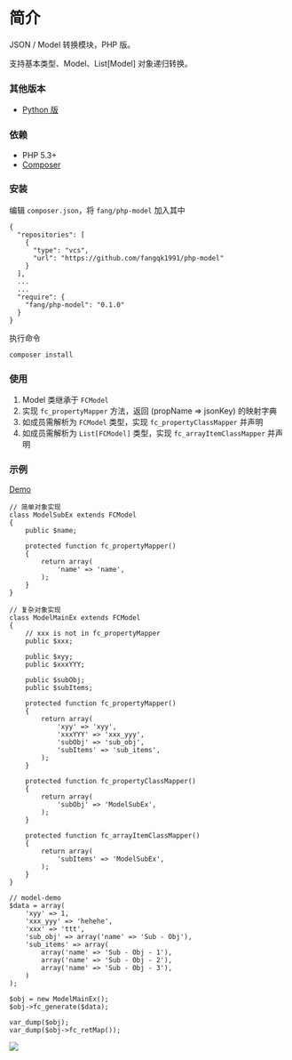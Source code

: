 # 简介
JSON / Model 转换模块，PHP 版。

支持基本类型、Model、List[Model] 对象递归转换。

### 其他版本
* [Python 版](https://github.com/fangqk1991/py-model)

### 依赖
* PHP 5.3+
* [Composer](https://getcomposer.org)

### 安装
编辑 `composer.json`，将 `fang/php-model` 加入其中

```
{
  "repositories": [
    {
      "type": "vcs",
      "url": "https://github.com/fangqk1991/php-model"
    }
  ],
  ...
  ...
  "require": {
    "fang/php-model": "0.1.0"
  }
}

```

执行命令

```
composer install
```

### 使用
1. Model 类继承于 `FCModel`
2. 实现 `fc_propertyMapper` 方法，返回 (propName => jsonKey) 的映射字典
3. 如成员需解析为 `FCModel` 类型，实现 `fc_propertyClassMapper` 并声明
4. 如成员需解析为 `List[FCModel]` 类型，实现 `fc_arrayItemClassMapper` 并声明

### 示例
[Demo](https://github.com/fangqk1991/php-model/tree/master/demos)

```
// 简单对象实现
class ModelSubEx extends FCModel
{
    public $name;

    protected function fc_propertyMapper()
    {
        return array(
            'name' => 'name',
        );
    }
}
```

```
// 复杂对象实现
class ModelMainEx extends FCModel
{
    // xxx is not in fc_propertyMapper
    public $xxx;

    public $xyy;
    public $xxxYYY;

    public $subObj;
    public $subItems;

    protected function fc_propertyMapper()
    {
        return array(
            'xyy' => 'xyy',
            'xxxYYY' => 'xxx_yyy',
            'subObj' => 'sub_obj',
            'subItems' => 'sub_items',
        );
    }

    protected function fc_propertyClassMapper()
    {
        return array(
            'subObj' => 'ModelSubEx',
        );
    }

    protected function fc_arrayItemClassMapper()
    {
        return array(
            'subItems' => 'ModelSubEx',
        );
    }
}
```

```
// model-demo
$data = array(
    'xyy' => 1,
    'xxx_yyy' => 'hehehe',
    'xxx' => 'ttt',
    'sub_obj' => array('name' => 'Sub - Obj'),
    'sub_items' => array(
        array('name' => 'Sub - Obj - 1'),
        array('name' => 'Sub - Obj - 2'),
        array('name' => 'Sub - Obj - 3'),
    )
);

$obj = new ModelMainEx();
$obj->fc_generate($data);

var_dump($obj);
var_dump($obj->fc_retMap());
```

![](https://image.fangqk.com/2019-01-19/php-model-demo.jpg)
